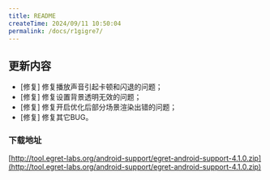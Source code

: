 ```yaml
---
title: README
createTime: 2024/09/11 10:50:04
permalink: /docs/r1gigre7/
---
```

## 更新内容

* [修复] 修复播放声音引起卡顿和闪退的问题；
* [修复] 修复设置背景透明无效的问题；
* [修复] 修复开启优化后部分场景渲染出错的问题；
* [修复] 修复其它BUG。

### 下载地址

[http://tool.egret-labs.org/android-support/egret-android-support-4.1.0.zip](http://tool.egret-labs.org/android-support/egret-android-support-4.1.0.zip)